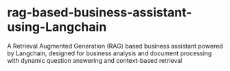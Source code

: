 # rag-based-business-assistant-using-Langchain
A Retrieval Augmented Generation (RAG) based business assistant powered by Langchain, designed for business analysis and document processing with dynamic question answering and context-based retrieval
